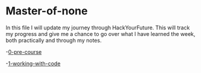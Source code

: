 # Master-of-none
In this file I will update my journey through HackYourFuture. This will track my progress and give me a chance to go over what I have learned the week, both practically and through my notes.

-[0-pre-course](./0-pre-course.md)

-[1-working-with-code](./1-working-with-code.md)
